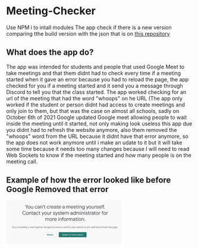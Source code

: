 # Meeting-Checker
Use NPM i to intall modules
The app check if there is a new version comparing tthe build version with the json that is on [this repository](https://github.com/AlfredAR8/MeetingCheckerAPI)

## What does the app do?
The app was intended for students and people that used Google Meet to take meetings and that them didnt had to check every time if a meeting started when it gave an error because you had to reload the page, the app checked for you if a meeting started and it send you a message through Discord to tell you that the class started.
The app worked checking for an url of the meeting that had the word "whoops" on he URL (The app only worked if the student or person didnt had access to create meetings and only join to them, but that was the case on almost all schools, sadly on October 6th of 2021 Google updated Google meet allowing people to wait inside the meeting until it started, not only making look useless this app due you didnt had to refresh the website anymore, also them removed the "whoops" word from the URL because it didnt have that error anymore, so the app does not work anymore until i make an udate to it but it will take some time because it needs too many changes because I will need to read Web Sockets to know if the meeting started and how many people is on the meeting call.

## Example of how the error looked like before Google Removed that error
<img src="https://github.com/AlfredAR8/Meeting-Checker/blob/main/Error_Example.png?raw=true" width="310" height="116">
